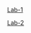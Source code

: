 [Lab-1](https://github.com/2203a51131/AIML-LAB/blob/main/Lab01.ipynb)


[Lab-2](https://github.com/2203a51131/AIML-LAB/blob/main/Copy%20of%20lab02.ipynb)
